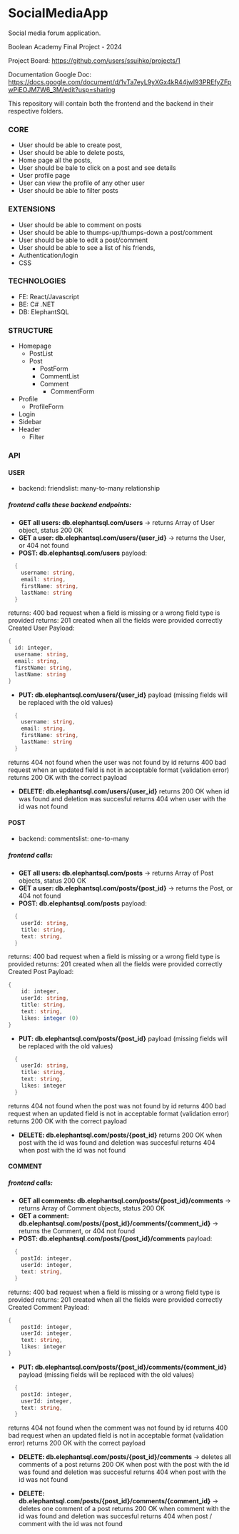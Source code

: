 # SocialMediaApp

Social media forum application.

Boolean Academy Final Project - 2024

Project Board: https://github.com/users/ssuihko/projects/1

Documentation Google Doc: https://docs.google.com/document/d/1vTa7eyL9yXGx4kR44jwI93PREfyZFpwPiEOJM7W6_3M/edit?usp=sharing

This repository will contain both the frontend and the backend in their respective folders.

### CORE

- User should be able to create post,
- User should be able to delete posts,
- Home page all the posts,
- User should be bale to click on a post and see details
- User profile page
- User can view the profile of any other user
- User should be able to filter posts

### EXTENSIONS

- User should be able to comment on posts
- User should be able to thumps-up/thumps-down a post/comment
- User should be able to edit a post/comment
- User should be able to see a list of his friends,
- Authentication/login
- CSS

### TECHNOLOGIES

- FE: React/Javascript
- BE: C# .NET
- DB: ElephantSQL

### STRUCTURE

- Homepage
  - PostList
  - Post
    - PostForm
    - CommentList
    - Comment
      - CommentForm
- Profile
  - ProfileForm
- Login
- Sidebar
- Header
  - Filter

### API

#### USER

- backend: friendslist: many-to-many relationship

##### frontend calls these backend endpoints:

- **GET all users: db.elephantsql.com/users** &rarr; returns Array of User object, status 200 OK
- **GET a user: db.elephantsql.com/users/{user_id}** &rarr; returns the User, or 404 not found
- **POST: db.elephantsql.com/users**
  payload:

```C#
  {
    username: string,
    email: string,
    firstName: string,
    lastName: string
  }
```

returns: 400 bad request when a field is missing or a wrong field type is provided
returns: 201 created when all the fields were provided correctly
Created User Payload:

```C#
{
  id: integer,
  username: string,
  email: string,
  firstName: string,
  lastName: string
}
```

- **PUT: db.elephantsql.com/users/{user_id}**
  payload (missing fields will be replaced with the old values)

```C#
  {
    username: string,
    email: string,
    firstName: string,
    lastName: string
  }
```

returns 404 not found when the user was not found by id
returns 400 bad request when an updated field is not in acceptable format (validation error)
returns 200 OK with the correct payload

- **DELETE: db.elephantsql.com/users/{user_id}**
  returns 200 OK when id was found and deletion was succesful
  returns 404 when user with the id was not found

#### POST

- backend: commentslist: one-to-many

##### frontend calls:

- **GET all users: db.elephantsql.com/posts** &rarr; returns Array of Post objects, status 200 OK
- **GET a user: db.elephantsql.com/posts/{post_id}** &rarr; returns the Post, or 404 not found
- **POST: db.elephantsql.com/posts**
  payload:

```C#
  {
    userId: string,
    title: string,
    text: string,
  }
```

returns: 400 bad request when a field is missing or a wrong field type is provided
returns: 201 created when all the fields were provided correctly
Created Post Payload:

```C#
{
    id: integer,
    userId: string,
    title: string,
    text: string,
    likes: integer (0)
}
```

- **PUT: db.elephantsql.com/posts/{post_id}**
  payload (missing fields will be replaced with the old values)

```C#
  {
    userId: string,
    title: string,
    text: string,
    likes: integer
  }
```

returns 404 not found when the post was not found by id
returns 400 bad request when an updated field is not in acceptable format (validation error)
returns 200 OK with the correct payload

- **DELETE: db.elephantsql.com/posts/{post_id}**
  returns 200 OK when post with the id was found and deletion was succesful
  returns 404 when post with the id was not found

#### COMMENT

##### frontend calls:

- **GET all comments: db.elephantsql.com/posts/{post_id}/comments** &rarr; returns Array of Comment objects, status 200 OK
- **GET a comment: db.elephantsql.com/posts/{post_id}/comments/{comment_id}** &rarr; returns the Comment, or 404 not found
- **POST: db.elephantsql.com/posts/{post_id}/comments**
  payload:

```C#
  {
    postId: integer,
    userId: integer,
    text: string,
  }
```

returns: 400 bad request when a field is missing or a wrong field type is provided
returns: 201 created when all the fields were provided correctly
Created Comment Payload:

```C#
{
    postId: integer,
    userId: integer,
    text: string,
    likes: integer
}
```

- **PUT: db.elephantsql.com/posts/{post_id}/comments/{comment_id}**
  payload (missing fields will be replaced with the old values)

```C#
  {
    postId: integer,
    userId: integer,
    text: string,
  }
```

returns 404 not found when the comment was not found by id
returns 400 bad request when an updated field is not in acceptable format (validation error)
returns 200 OK with the correct payload

- **DELETE: db.elephantsql.com/posts/{post_id}/comments** &rarr; deletes all comments of a post
  returns 200 OK when post with the post with the id was found and deletion was succesful
  returns 404 when post with the id was not found

- **DELETE: db.elephantsql.com/posts/{post_id}/comments/{comment_id}** &rarr; deletes one comment of a post
  returns 200 OK when comment with the id was found and deletion was succesful
  returns 404 when post / comment with the id was not found
